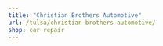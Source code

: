 ```yaml
---
title: "Christian Brothers Automotive"
url: /tulsa/christian-brothers-automotive/
shop: car repair
---
```

